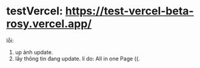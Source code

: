 # testVercel: https://test-vercel-beta-rosy.vercel.app/
lỗi:
  1. up ảnh update.
  2. lấy thông tin đang update.
lí do:
  All in one Page ((.
